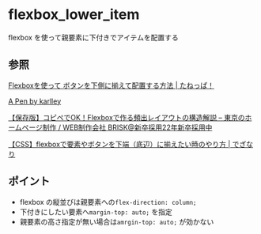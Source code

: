 # flexbox_lower_item

flexbox を使って親要素に下付きでアイテムを配置する

## 参照

[Flexboxを使って ボタンを下側に揃えて配置する方法 \| たねっぱ！](https://taneppa.net/flexbox_btn01/)

[A Pen by karlley](https://codepen.io/karlley/pen/PopJPpd)

[【保存版】コピペでOK！Flexboxで作る頻出レイアウトの構造解説 – 東京のホームページ制作 / WEB制作会社 BRISK@新卒採用22年新卒採用中](https://b-risk.jp/blog/2021/01/flexbox/)

[【CSS】flexboxで要素やボタンを下端（底辺）に揃えたい時のやり方 \| でざなり](https://dezanari.com/css-flex-item-bottom/)

## ポイント

* flexbox の縦並びは親要素への`flex-direction: column;`
* 下付きにしたい要素へ`margin-top: auto;` を指定
* 親要素の高さ指定が無い場合は`amrgin-top: auto;` が効かない
